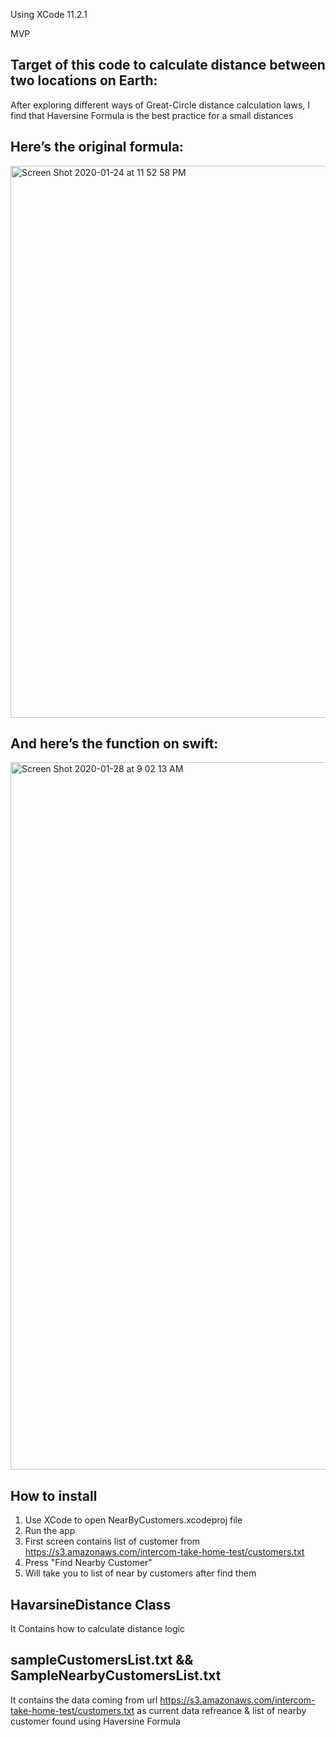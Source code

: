 Using XCode 11.2.1

MVP

## Target of this code to calculate distance between two locations on Earth:

After exploring different ways of Great-Circle distance calculation laws, I find that Haversine Formula is the best practice for a small distances

## Here’s the original formula:
<img width="883" alt="Screen Shot 2020-01-24 at 11 52 58 PM" src="https://user-images.githubusercontent.com/10711043/73242770-89c93000-41ae-11ea-9e26-d6ffd954d371.png">

## And here’s the function on swift:
<img width="1132" alt="Screen Shot 2020-01-28 at 9 02 13 AM" src="https://user-images.githubusercontent.com/10711043/73242795-98afe280-41ae-11ea-9895-aab485f34347.png">

## How to install

1) Use XCode to open NearByCustomers.xcodeproj file
2) Run the app
3) First screen contains list of customer from https://s3.amazonaws.com/intercom-take-home-test/customers.txt
4) Press "Find Nearby Customer"
5) Will take you to list of near by customers after find them

## HavarsineDistance Class

It Contains how to calculate distance logic

## sampleCustomersList.txt && SampleNearbyCustomersList.txt

It contains the data coming from url https://s3.amazonaws.com/intercom-take-home-test/customers.txt as current data refreance & list of nearby customer found using Haversine Formula
